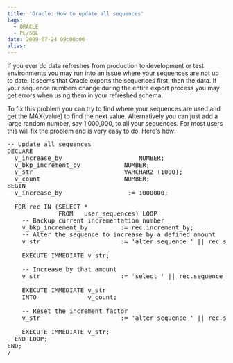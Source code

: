 ```yaml
---
title: 'Oracle: How to update all sequences'
tags:
  - ORACLE
  - PL/SQL
date: 2009-07-24 09:00:00
alias:
---
```


If you ever do data refreshes from production to development or test environments you may run into an issue where your sequences are not up to date. It seems that Oracle exports the sequences first, then the data. If your sequence numbers change during the entire export process you may get errors when using them in your refreshed schema.

To fix this problem you can try to find where your sequences are used and get the MAX(value) to find the next value. Alternatively you can just add a large random number, say 1,000,000, to all your sequences. For most users this will fix the problem and is very easy to do. Here's how:

<pre class="brush: sql">
-- Update all sequences
DECLARE
  v_increase_by                     NUMBER;
  v_bkp_increment_by            NUMBER;
  v_str                         VARCHAR2 (1000);
  v_count                       NUMBER;
BEGIN
  v_increase_by                  := 1000000;

  FOR rec IN (SELECT *
              FROM   user_sequences) LOOP
    -- Backup current incrementation number
    v_bkp_increment_by         := rec.increment_by;
    -- Alter the sequence to increase by a defined amount
    v_str                      := 'alter sequence ' || rec.sequence_name || ' increment by ' || v_increase_by;

    EXECUTE IMMEDIATE v_str;

    -- Increase by that amount
    v_str                      := 'select ' || rec.sequence_name || '.nextval from dual';

    EXECUTE IMMEDIATE v_str
    INTO              v_count;

    -- Reset the increment factor
    v_str                      := 'alter sequence ' || rec.sequence_name || ' increment by ' || v_bkp_increment_by;

    EXECUTE IMMEDIATE v_str;
  END LOOP;
END;
/
</pre>